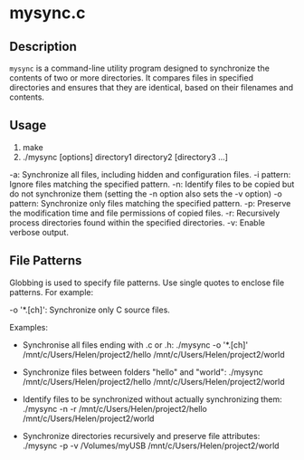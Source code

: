 # mysync.c

## Description
`mysync` is a command-line utility program designed to synchronize the contents of two or more directories. It compares files in specified directories and ensures that they are identical, based on their filenames and contents.

## Usage
1. make
2. ./mysync [options] directory1 directory2 [directory3 ...]

-a: Synchronize all files, including hidden and configuration files.
-i pattern: Ignore files matching the specified pattern.
-n: Identify files to be copied but do not synchronize them (setting the -n option also sets the -v option)
-o pattern: Synchronize only files matching the specified pattern.
-p: Preserve the modification time and file permissions of copied files.
-r: Recursively process directories found within the specified directories.
-v: Enable verbose output.

## File Patterns

Globbing is used to specify file patterns. Use single quotes to enclose file patterns. For example:

-o '*.[ch]': Synchronize only C source files.

Examples:

- Synchronise all files ending with .c or .h:
    ./mysync  -o  '*.[ch]'  /mnt/c/Users/Helen/project2/hello  /mnt/c/Users/Helen/project2/world

- Synchronize files between folders "hello" and "world":
    ./mysync /mnt/c/Users/Helen/project2/hello  /mnt/c/Users/Helen/project2/world

- Identify files to be synchronized without actually synchronizing them:
    ./mysync -n -r /mnt/c/Users/Helen/project2/hello   /mnt/c/Users/Helen/project2/world

- Synchronize directories recursively and preserve file attributes:
    ./mysync -p -v /Volumes/myUSB   /mnt/c/Users/Helen/project2/world


